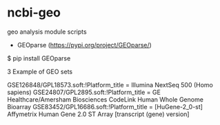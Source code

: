 # ncbi-geo
geo analysis module scripts

- GEOparse (https://pypi.org/project/GEOparse/)

$ pip install GEOparse

3 Example of GEO sets

GSE126848/GPL18573.soft:!Platform_title = Illumina NextSeq 500 (Homo sapiens)
GSE24807/GPL2895.soft:!Platform_title = GE Healthcare/Amersham Biosciences CodeLink Human Whole Genome Bioarray
GSE83452/GPL16686.soft:!Platform_title = [HuGene-2_0-st] Affymetrix Human Gene 2.0 ST Array [transcript (gene) version]
